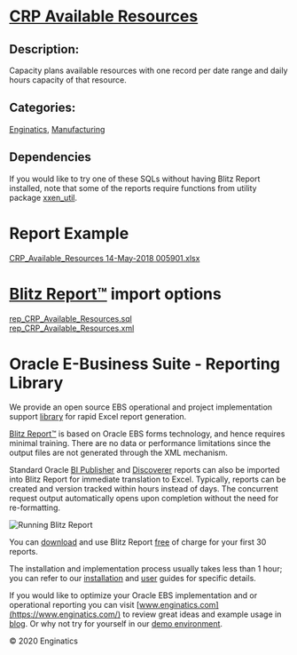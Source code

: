 # [CRP Available Resources](https://www.enginatics.com/reports/crp-available-resources/)
## Description: 
Capacity plans available resources with one record per date range and daily hours capacity of that resource.
## Categories: 
[Enginatics](https://www.enginatics.com/library/?pg=1&category[]=Enginatics), [Manufacturing](https://www.enginatics.com/library/?pg=1&category[]=Manufacturing)
## Dependencies
If you would like to try one of these SQLs without having Blitz Report installed, note that some of the reports require functions from utility package [xxen_util](https://www.enginatics.com/xxen_util/true).
# Report Example
[CRP_Available_Resources 14-May-2018 005901.xlsx](https://www.enginatics.com/example/crp-available-resources/)
# [Blitz Report™](https://www.enginatics.com/blitz-report/) import options
[rep_CRP_Available_Resources.sql](https://www.enginatics.com/export/crp-available-resources/)\
[rep_CRP_Available_Resources.xml](https://www.enginatics.com/xml/crp-available-resources/)
# Oracle E-Business Suite - Reporting Library 
    
We provide an open source EBS operational and project implementation support [library](https://www.enginatics.com/library/) for rapid Excel report generation. 

[Blitz Report™](https://www.enginatics.com/blitz-report/) is based on Oracle EBS forms technology, and hence requires minimal training. There are no data or performance limitations since the output files are not generated through the XML mechanism. 

Standard Oracle [BI Publisher](https://www.enginatics.com/user-guide/#BI_Publisher) and [Discoverer](https://www.enginatics.com/blog/importing-discoverer-worksheets-into-blitz-report/) reports can also be imported into Blitz Report for immediate translation to Excel. Typically, reports can be created and version tracked within hours instead of days. The concurrent request output automatically opens upon completion without the need for re-formatting.

![Running Blitz Report](https://www.enginatics.com/wp-content/uploads/2018/01/Running-blitz-report.png) 

You can [download](https://www.enginatics.com/download/) and use Blitz Report [free](https://www.enginatics.com/pricing/) of charge for your first 30 reports.

The installation and implementation process usually takes less than 1 hour; you can refer to our [installation](https://www.enginatics.com/installation-guide/) and [user](https://www.enginatics.com/user-guide/) guides for specific details.

If you would like to optimize your Oracle EBS implementation and or operational reporting you can visit [www.enginatics.com](https://www.enginatics.com/) to review great ideas and example usage in [blog](https://www.enginatics.com/blog/). Or why not try for yourself in our [demo environment](http://demo.enginatics.com/).

© 2020 Enginatics